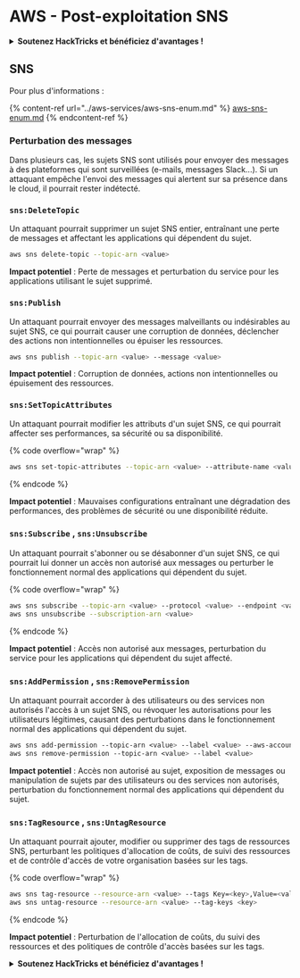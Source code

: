 # AWS - Post-exploitation SNS

<details>

<summary><strong>Soutenez HackTricks et bénéficiez d'avantages !</strong></summary>

* Si vous souhaitez voir votre **entreprise annoncée dans HackTricks** ou si vous souhaitez accéder à la **dernière version de PEASS ou télécharger HackTricks en PDF**, consultez les [**PLANS D'ABONNEMENT**](https://github.com/sponsors/carlospolop) !
* Obtenez le [**swag officiel PEASS & HackTricks**](https://peass.creator-spring.com)
* Découvrez [**The PEASS Family**](https://opensea.io/collection/the-peass-family), notre collection d'[**NFTs**](https://opensea.io/collection/the-peass-family) exclusifs
* **Rejoignez** 💬 [**le groupe Discord**](https://discord.gg/hRep4RUj7f) ou le [**groupe Telegram**](https://t.me/peass) ou **suivez** moi sur **Twitter** 🐦 [**@carlospolopm**](https://twitter.com/carlospolopm).
* **Partagez vos astuces de piratage en soumettant des PR aux** [**HackTricks**](https://github.com/carlospolop/hacktricks) et [**HackTricks Cloud**](https://github.com/carlospolop/hacktricks-cloud) github repos.

</details>

## SNS

Pour plus d'informations :

{% content-ref url="../aws-services/aws-sns-enum.md" %}
[aws-sns-enum.md](../aws-services/aws-sns-enum.md)
{% endcontent-ref %}

### Perturbation des messages

Dans plusieurs cas, les sujets SNS sont utilisés pour envoyer des messages à des plateformes qui sont surveillées (e-mails, messages Slack...). Si un attaquant empêche l'envoi des messages qui alertent sur sa présence dans le cloud, il pourrait rester indétecté.

### `sns:DeleteTopic`

Un attaquant pourrait supprimer un sujet SNS entier, entraînant une perte de messages et affectant les applications qui dépendent du sujet.

```bash
aws sns delete-topic --topic-arn <value>
```

**Impact potentiel** : Perte de messages et perturbation du service pour les applications utilisant le sujet supprimé.

### `sns:Publish`

Un attaquant pourrait envoyer des messages malveillants ou indésirables au sujet SNS, ce qui pourrait causer une corruption de données, déclencher des actions non intentionnelles ou épuiser les ressources.

```bash
aws sns publish --topic-arn <value> --message <value>
```

**Impact potentiel** : Corruption de données, actions non intentionnelles ou épuisement des ressources.

### `sns:SetTopicAttributes`

Un attaquant pourrait modifier les attributs d'un sujet SNS, ce qui pourrait affecter ses performances, sa sécurité ou sa disponibilité.

{% code overflow="wrap" %}
```bash
aws sns set-topic-attributes --topic-arn <value> --attribute-name <value> --attribute-value <value>
```
{% endcode %}

**Impact potentiel** : Mauvaises configurations entraînant une dégradation des performances, des problèmes de sécurité ou une disponibilité réduite.

### `sns:Subscribe` , `sns:Unsubscribe`

Un attaquant pourrait s'abonner ou se désabonner d'un sujet SNS, ce qui pourrait lui donner un accès non autorisé aux messages ou perturber le fonctionnement normal des applications qui dépendent du sujet.

{% code overflow="wrap" %}
```bash
aws sns subscribe --topic-arn <value> --protocol <value> --endpoint <value>
aws sns unsubscribe --subscription-arn <value>
```
{% endcode %}

**Impact potentiel** : Accès non autorisé aux messages, perturbation du service pour les applications qui dépendent du sujet affecté.

### `sns:AddPermission` , `sns:RemovePermission`

Un attaquant pourrait accorder à des utilisateurs ou des services non autorisés l'accès à un sujet SNS, ou révoquer les autorisations pour les utilisateurs légitimes, causant des perturbations dans le fonctionnement normal des applications qui dépendent du sujet.

```css
aws sns add-permission --topic-arn <value> --label <value> --aws-account-id <value> --action-name <value>
aws sns remove-permission --topic-arn <value> --label <value>
```

**Impact potentiel** : Accès non autorisé au sujet, exposition de messages ou manipulation de sujets par des utilisateurs ou des services non autorisés, perturbation du fonctionnement normal des applications qui dépendent du sujet.

### `sns:TagResource` , `sns:UntagResource`

Un attaquant pourrait ajouter, modifier ou supprimer des tags de ressources SNS, perturbant les politiques d'allocation de coûts, de suivi des ressources et de contrôle d'accès de votre organisation basées sur les tags.

{% code overflow="wrap" %}
```bash
aws sns tag-resource --resource-arn <value> --tags Key=<key>,Value=<value>
aws sns untag-resource --resource-arn <value> --tag-keys <key>
```
{% endcode %}

**Impact potentiel** : Perturbation de l'allocation de coûts, du suivi des ressources et des politiques de contrôle d'accès basées sur les tags. 

<details>

<summary><strong>Soutenez HackTricks et bénéficiez d'avantages !</strong></summary>

* Si vous souhaitez voir votre **entreprise annoncée dans HackTricks** ou si vous souhaitez accéder à la **dernière version de PEASS ou télécharger HackTricks en PDF**, consultez les [**PLANS D'ABONNEMENT**](https://github.com/sponsors/carlospolop) !
* Obtenez le [**swag officiel PEASS & HackTricks**](https://peass.creator-spring.com)
* Découvrez [**The PEASS Family**](https://opensea.io/collection/the-peass-family), notre collection d'[**NFTs**](https://opensea.io/collection/the-peass-family) exclusifs
* **Rejoignez** 💬 [**le groupe Discord**](https://discord.gg/hRep4RUj7f) ou le [**groupe Telegram**](https://t.me/peass) ou **suivez** moi sur **Twitter** 🐦 [**@carlospolopm**](https://twitter.com/carlospolopm).
* **Partagez vos astuces de piratage en soumettant des PR aux** [**HackTricks**](https://github.com/carlospolop/hacktricks) et [**HackTricks Cloud**](https://github.com/carlospolop/hacktricks-cloud) github repos.

</details>
